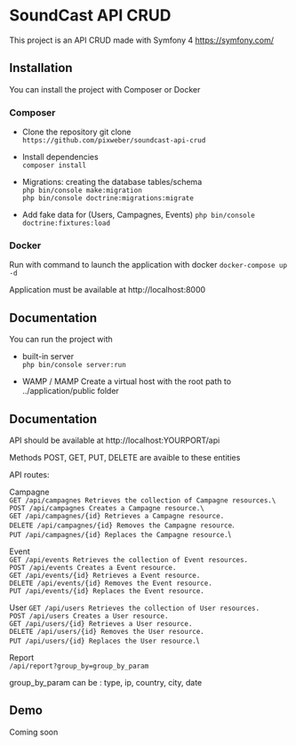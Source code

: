 # SoundCast API CRUD

This project is an API CRUD made with Symfony 4 https://symfony.com/ 

## Installation

You can install the project with Composer or Docker

### Composer
- Clone the repository git clone\
`https://github.com/pixweber/soundcast-api-crud`

- Install dependencies\
`composer install`

- Migrations: creating the database tables/schema\
`php bin/console make:migration` \
`php bin/console doctrine:migrations:migrate`

- Add fake data for (Users, Campagnes, Events)
`php bin/console doctrine:fixtures:load` 

### Docker
Run with command to launch the application with docker
`docker-compose up -d`

Application must be available at http://localhost:8000


## Documentation
You can run the project with 

- built-in server\
`php bin/console server:run`

- WAMP / MAMP
Create a virtual host with the root path to ../application/public folder

## Documentation
API should be available at http://localhost:YOURPORT/api

Methods POST, GET, PUT, DELETE are avaible to these entities

API routes:

Campagne\
`GET /api/campagnes Retrieves the collection of Campagne resources.\`\
`POST /api/campagnes Creates a Campagne resource.\`\
`GET /api/campagnes/{id} Retrieves a Campagne resource.`\
`DELETE /api/campagnes/{id} Removes the Campagne resource`.\
`PUT /api/campagnes/{id} Replaces the Campagne resource.`\

Event\
`GET /api/events Retrieves the collection of Event resources.`\
`POST /api/events Creates a Event resource.`\
`GET /api/events/{id} Retrieves a Event resource.`\
`DELETE /api/events/{id} Removes the Event resource.`\
`PUT /api/events/{id} Replaces the Event resource.`

User
`GET /api/users Retrieves the collection of User resources.`\
`POST /api/users Creates a User resource.`\
`GET /api/users/{id} Retrieves a User resource.`\
`DELETE /api/users/{id} Removes the User resource.`\
`PUT /api/users/{id} Replaces the User resource.`\

Report\
`/api/report?group_by=group_by_param`

group_by_param can be : type, ip, country, city, date 

## Demo
Coming soon

